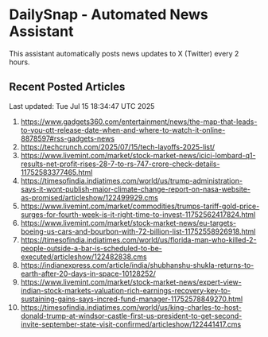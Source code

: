 # DailySnap - Automated News Assistant

This assistant automatically posts news updates to X (Twitter) every 2 hours.

## Recent Posted Articles

Last updated: Tue Jul 15 18:34:47 UTC 2025

1. https://www.gadgets360.com/entertainment/news/the-map-that-leads-to-you-ott-release-date-when-and-where-to-watch-it-online-8878597#rss-gadgets-news
2. https://techcrunch.com/2025/07/15/tech-layoffs-2025-list/
3. https://www.livemint.com/market/stock-market-news/icici-lombard-q1-results-net-profit-rises-28-7-to-rs-747-crore-check-details-11752583377465.html
4. https://timesofindia.indiatimes.com/world/us/trump-administration-says-it-wont-publish-major-climate-change-report-on-nasa-website-as-promised/articleshow/122499929.cms
5. https://www.livemint.com/market/commodities/trumps-tariff-gold-price-surges-for-fourth-week-is-it-right-time-to-invest-11752562417824.html
6. https://www.livemint.com/market/stock-market-news/eu-targets-boeing-us-cars-and-bourbon-with-72-billion-list-11752558926918.html
7. https://timesofindia.indiatimes.com/world/us/florida-man-who-killed-2-people-outside-a-bar-is-scheduled-to-be-executed/articleshow/122482838.cms
8. https://indianexpress.com/article/india/shubhanshu-shukla-returns-to-earth-after-20-days-in-space-10128252/
9. https://www.livemint.com/market/stock-market-news/expert-view-indian-stock-markets-valuation-rich-earnings-recovery-key-to-sustaining-gains-says-incred-fund-manager-11752578849270.html
10. https://timesofindia.indiatimes.com/world/us/king-charles-to-host-donald-trump-at-windsor-castle-first-us-president-to-get-second-invite-september-state-visit-confirmed/articleshow/122441417.cms
